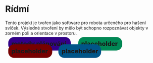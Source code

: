 # Rídmí

Tento projekt je tvořen jako software pro robota určeného pro hašení svíček.
Výsledné stvoření by mělo být schopno rozpoznávat objekty v zorném poli a 
orientace v prostoru.

<a style="padding:0.5em; text-decoration:none; margin:0.5em; border-radius:0.95em; background-color:#308; font-size: 20px; font-weight:800;" href=./utils/planners/planner/plans/metody_planovani.md>metody plánování </a> <a style="padding:0.5em; text-decoration:none; margin:0.5em; border-radius:0.95em; background-color:#085; font-size: 20px; font-weight:800;" href=./utils/planners/planner/plans/metody_planovani.md>placeholder </a>  <a style="padding:0.5em; text-decoration:none; margin:0.5em; border-radius:0.95em; background-color:#700; font-size: 20px; font-weight:800;" href=./utils/planners/planner/plans/metody_planovani.md>placeholder </a>  <a style="padding:0.5em; text-decoration:none; margin:0.5em; border-radius:0.95em; background-color:#058; font-size: 20px; font-weight:800;" href=./utils/planners/planner/plans/metody_planovani.md>placeholder </a>